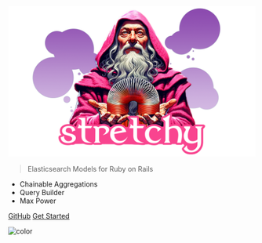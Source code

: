 
<img src="./stretchy.cover.png" alt="stretchy" width="650" />


> Elasticsearch Models for Ruby on Rails

- Chainable Aggregations
- Query Builder
- Max Power

[GitHub](https://github.com/docsifyjs/docsify/)
[Get Started](#stretchy-model)

![color](#D0B6E1)